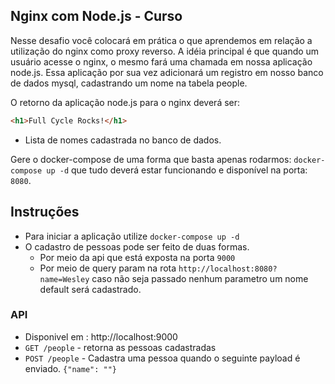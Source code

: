 ## Nginx com Node.js - Curso

Nesse desafio você colocará em prática o que aprendemos em relação a utilização do nginx como proxy reverso. A idéia principal é que quando um usuário acesse o nginx, o mesmo fará uma chamada em nossa aplicação node.js. Essa aplicação por sua vez adicionará um registro em nosso banco de dados mysql, cadastrando um nome na tabela people.

O retorno da aplicação node.js para o nginx deverá ser:

```html
<h1>Full Cycle Rocks!</h1>
```

- Lista de nomes cadastrada no banco de dados.

Gere o docker-compose de uma forma que basta apenas rodarmos: `docker-compose up -d` que tudo deverá estar funcionando e disponível na porta: `8080`.

## Instruções

- Para iniciar a aplicação utilize `docker-compose up -d`
- O cadastro de pessoas pode ser feito de duas formas.
   - Por meio da api que está exposta na porta `9000`
   - Por meio de query param na rota `http://localhost:8080?name=Wesley` caso não seja passado nenhum parametro
     um nome default será cadastrado.

### API
 - Disponivel em : http://localhost:9000
 - `GET /people` - retorna as pessoas cadastradas
 - `POST /people` - Cadastra uma pessoa quando o seguinte payload é enviado. `{"name": ""}`
